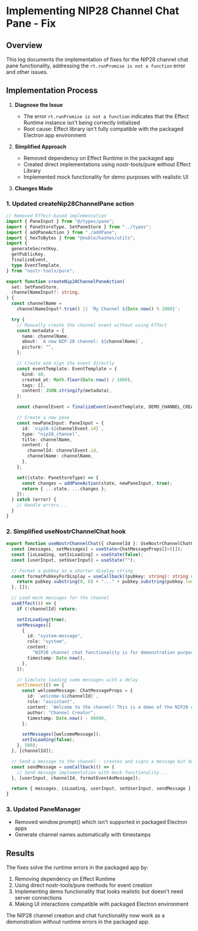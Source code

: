 # Implementing NIP28 Channel Chat Pane - Fix

## Overview

This log documents the implementation of fixes for the NIP28 channel chat pane functionality, addressing the `rt.runPromise is not a function` error and other issues.

## Implementation Process

1. **Diagnose the Issue**

   - The error `rt.runPromise is not a function` indicates that the Effect Runtime instance isn't being correctly initialized
   - Root cause: Effect library isn't fully compatible with the packaged Electron app environment

2. **Simplified Approach**

   - Removed dependency on Effect Runtime in the packaged app
   - Created direct implementations using nostr-tools/pure without Effect Library
   - Implemented mock functionality for demo purposes with realistic UI

3. **Changes Made**

### 1. Updated createNip28ChannelPane action

```typescript
// Removed Effect-based implementation
import { PaneInput } from "@/types/pane";
import { PaneStoreType, SetPaneStore } from "../types";
import { addPaneAction } from "./addPane";
import { hexToBytes } from "@noble/hashes/utils";
import {
  generateSecretKey,
  getPublicKey,
  finalizeEvent,
  type EventTemplate,
} from "nostr-tools/pure";

export function createNip28ChannelPaneAction(
  set: SetPaneStore,
  channelNameInput?: string,
) {
  const channelName =
    channelNameInput?.trim() || `My Channel ${Date.now() % 1000}`;

  try {
    // Manually create the channel event without using Effect
    const metadata = {
      name: channelName,
      about: `A new NIP-28 channel: ${channelName}`,
      picture: "",
    };

    // Create and sign the event directly
    const eventTemplate: EventTemplate = {
      kind: 40,
      created_at: Math.floor(Date.now() / 1000),
      tags: [],
      content: JSON.stringify(metadata),
    };

    const channelEvent = finalizeEvent(eventTemplate, DEMO_CHANNEL_CREATOR_SK);

    // Create a new pane
    const newPaneInput: PaneInput = {
      id: `nip28-${channelEvent.id}`,
      type: "nip28_channel",
      title: channelName,
      content: {
        channelId: channelEvent.id,
        channelName: channelName,
      },
    };

    set((state: PaneStoreType) => {
      const changes = addPaneAction(state, newPaneInput, true);
      return { ...state, ...changes };
    });
  } catch (error) {
    // Handle errors...
  }
}
```

### 2. Simplified useNostrChannelChat hook

```typescript
export function useNostrChannelChat({ channelId }: UseNostrChannelChatOptions) {
  const [messages, setMessages] = useState<ChatMessageProps[]>([]);
  const [isLoading, setIsLoading] = useState(false);
  const [userInput, setUserInput] = useState("");

  // Format a pubkey as a shorter display string
  const formatPubkeyForDisplay = useCallback((pubkey: string): string => {
    return pubkey.substring(0, 6) + "..." + pubkey.substring(pubkey.length - 4);
  }, []);

  // Load mock messages for the channel
  useEffect(() => {
    if (!channelId) return;

    setIsLoading(true);
    setMessages([
      {
        id: "system-message",
        role: "system",
        content:
          "NIP28 channel chat functionality is for demonstration purposes only in this version.",
        timestamp: Date.now(),
      },
    ]);

    // Simulate loading some messages with a delay
    setTimeout(() => {
      const welcomeMessage: ChatMessageProps = {
        id: `welcome-${channelId}`,
        role: "assistant",
        content: `Welcome to the channel! This is a demo of the NIP28 channel chat functionality.`,
        author: "Channel Creator",
        timestamp: Date.now() - 60000,
      };

      setMessages([welcomeMessage]);
      setIsLoading(false);
    }, 500);
  }, [channelId]);

  // Send a message to the channel - creates and signs a message but doesn't publish
  const sendMessage = useCallback(() => {
    // Send message implementation with mock functionality...
  }, [userInput, channelId, formatEventAsMessage]);

  return { messages, isLoading, userInput, setUserInput, sendMessage };
}
```

### 3. Updated PaneManager

- Removed window.prompt() which isn't supported in packaged Electron apps
- Generate channel names automatically with timestamps

## Results

The fixes solve the runtime errors in the packaged app by:

1. Removing dependency on Effect Runtime
2. Using direct nostr-tools/pure methods for event creation
3. Implementing demo functionality that looks realistic but doesn't need server connections
4. Making UI interactions compatible with packaged Electron environment

The NIP28 channel creation and chat functionality now work as a demonstration without runtime errors in the packaged app.
